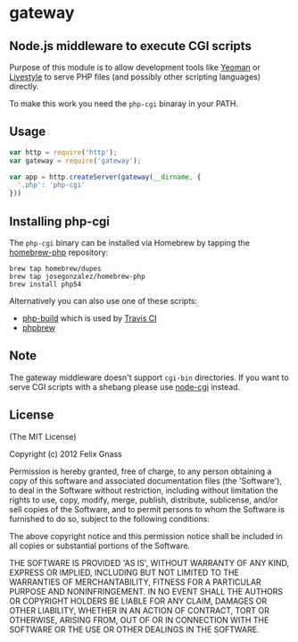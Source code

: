 # gateway

## Node.js middleware to execute CGI scripts

Purpose of this module is to allow development tools like
[Yeoman](http://yeoman.io) or [Livestyle](https://github.com/One-com/livestyle)
to serve PHP files (and possibly other scripting languages) directly.

To make this work you need the `php-cgi` binaray in your PATH.

## Usage

```javascript
var http = require('http');
var gateway = require('gateway');

var app = http.createServer(gateway(__dirname, {
  '.php': 'php-cgi'
}))
```

## Installing php-cgi

The `php-cgi` binary can be installed via Homebrew by tapping the
[homebrew-php](https://github.com/josegonzalez/homebrew-php) repository:

    brew tap homebrew/dupes
    brew tap josegonzalez/homebrew-php
    brew install php54

Alternatively you can also use one of these scripts:

* [php-build](http://chh.github.com/php-build/) which is used by [Travis CI](http://travis-ci.org/)
* [phpbrew](https://github.com/c9s/phpbrew)

## Note

The gateway middleware doesn't support `cgi-bin` directories. If you want to
serve CGI scripts with a shebang please use [node-cgi](https://github.com/TooTallNate/node-cgi) instead.

## License

(The MIT License)

Copyright (c) 2012 Felix Gnass

Permission is hereby granted, free of charge, to any person obtaining
a copy of this software and associated documentation files (the
'Software'), to deal in the Software without restriction, including
without limitation the rights to use, copy, modify, merge, publish,
distribute, sublicense, and/or sell copies of the Software, and to
permit persons to whom the Software is furnished to do so, subject to
the following conditions:

The above copyright notice and this permission notice shall be
included in all copies or substantial portions of the Software.

THE SOFTWARE IS PROVIDED 'AS IS', WITHOUT WARRANTY OF ANY KIND,
EXPRESS OR IMPLIED, INCLUDING BUT NOT LIMITED TO THE WARRANTIES OF
MERCHANTABILITY, FITNESS FOR A PARTICULAR PURPOSE AND NONINFRINGEMENT.
IN NO EVENT SHALL THE AUTHORS OR COPYRIGHT HOLDERS BE LIABLE FOR ANY
CLAIM, DAMAGES OR OTHER LIABILITY, WHETHER IN AN ACTION OF CONTRACT,
TORT OR OTHERWISE, ARISING FROM, OUT OF OR IN CONNECTION WITH THE
SOFTWARE OR THE USE OR OTHER DEALINGS IN THE SOFTWARE.
